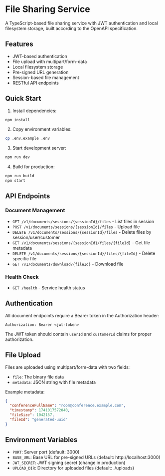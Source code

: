 # File Sharing Service

A TypeScript-based file sharing service with JWT authentication and local filesystem storage, built according to the OpenAPI specification.

## Features

- JWT-based authentication
- File upload with multipart/form-data
- Local filesystem storage
- Pre-signed URL generation
- Session-based file management
- RESTful API endpoints

## Quick Start

1. Install dependencies:
```bash
npm install
```

2. Copy environment variables:
```bash
cp .env.example .env
```

3. Start development server:
```bash
npm run dev
```

4. Build for production:
```bash
npm run build
npm start
```

## API Endpoints

### Document Management
- `GET /v1/documents/sessions/{sessionId}/files` - List files in session
- `POST /v1/documents/sessions/{sessionId}/files` - Upload file
- `DELETE /v1/documents/sessions/{sessionId}/files` - Delete files by session/user/customer
- `GET /v1/documents/sessions/{sessionId}/files/{fileId}` - Get file metadata
- `DELETE /v1/documents/sessions/{sessionId}/files/{fileId}` - Delete specific file
- `GET /v1/documents/download/{fileId}` - Download file

### Health Check
- `GET /health` - Service health status

## Authentication

All document endpoints require a Bearer token in the Authorization header:
```
Authorization: Bearer <jwt-token>
```

The JWT token should contain `userId` and `customerId` claims for proper authorization.

## File Upload

Files are uploaded using multipart/form-data with two fields:
- `file`: The binary file data
- `metadata`: JSON string with file metadata

Example metadata:
```json
{
  "conferenceFullName": "room@conference.example.com",
  "timestamp": 1741017572040,
  "fileSize": 1042157,
  "fileId": "generated-uuid"
}
```

## Environment Variables

- `PORT`: Server port (default: 3000)
- `BASE_URL`: Base URL for pre-signed URLs (default: http://localhost:3000)
- `JWT_SECRET`: JWT signing secret (change in production)
- `UPLOAD_DIR`: Directory for uploaded files (default: ./uploads)